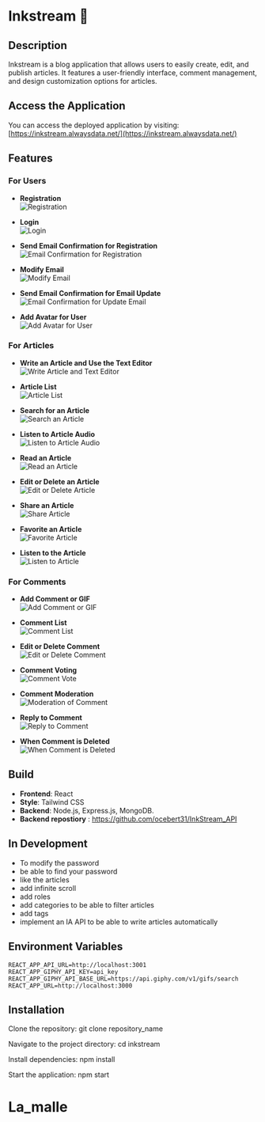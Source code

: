 # Inkstream 🚀

## Description

Inkstream is a blog application that allows users to easily create, edit, and publish articles. It features a user-friendly interface, comment management, and design customization options for articles.

## Access the Application

You can access the deployed application by visiting: [https://inkstream.alwaysdata.net/](https://inkstream.alwaysdata.net/)

## Features

### For Users

- **Registration**  
  ![Registration](./doc/registration.PNG)
  
- **Login**  
  ![Login](./doc/login.PNG)
  
- **Send Email Confirmation for Registration**  
  ![Email Confirmation for Registration](./doc/send_email_for_confirmation_registration.PNG)
  
- **Modify Email**  
  ![Modify Email](./doc/modify_email.PNG)
  
- **Send Email Confirmation for Email Update**  
  ![Email Confirmation for Update Email](./doc/send_email_for_confirmation_update_email.PNG)
  
- **Add Avatar for User**  
  ![Add Avatar for User](./doc/add_avatar_for_user.PNG)

### For Articles

- **Write an Article and Use the Text Editor**  
  ![Write Article and Text Editor](./doc/write_article.PNG)
  
- **Article List**  
  ![Article List](./doc/article_List.PNG)
  
- **Search for an Article**  
  ![Search an Article](./doc/search_an_article.PNG)
  
- **Listen to Article Audio**  
  ![Listen to Article Audio](./doc/listen_to_article_audio.PNG)
  
- **Read an Article**  
  ![Read an Article](./doc/read_an_article.PNG)
  
- **Edit or Delete an Article**  
  ![Edit or Delete Article](./doc/edit_or_delete_article.PNG)
  
- **Share an Article**  
  ![Share Article](./doc/share_article.PNG)
  
- **Favorite an Article**  
  ![Favorite Article](./doc/favorite_article.gif)
  
- **Listen to the Article**  
  ![Listen to Article](./doc/listen_article.PNG)

### For Comments

- **Add Comment or GIF**  
  ![Add Comment or GIF](./doc/add_comment_or_gif.PNG)
  
- **Comment List**  
  ![Comment List](./doc/comment_list.PNG)
  
- **Edit or Delete Comment**  
  ![Edit or Delete Comment](./doc/edit_or_delete_comment.PNG)
  
- **Comment Voting**  
  ![Comment Vote](./doc/comment_vote.PNG)
  
- **Comment Moderation**  
  ![Moderation of Comment](./doc/moderation.gif)
  
- **Reply to Comment**  
  ![Reply to Comment](./doc/reply_to_comment.PNG)
  
- **When Comment is Deleted**  
  ![When Comment is Deleted](./doc/when_comment_is_deleted.PNG)

## Build

- **Frontend**: React
- **Style**: Tailwind CSS
- **Backend**: Node.js, Express.js, MongoDB.
- **Backend repostiory** : https://github.com/ocebert31/InkStream_API

## In Development

- To modify the password
- be able to find your password
- like the articles
- add infinite scroll
- add roles
- add categories to be able to filter articles
- add tags
- implement an IA API to be able to write articles automatically

## Environment Variables

```
REACT_APP_API_URL=http://localhost:3001
REACT_APP_GIPHY_API_KEY=api_key
REACT_APP_GIPHY_API_BASE_URL=https://api.giphy.com/v1/gifs/search
REACT_APP_URL=http://localhost:3000
```

## Installation
Clone the repository:
git clone repository_name

Navigate to the project directory:
cd inkstream

Install dependencies:
npm install

Start the application:
npm start

# La_malle

